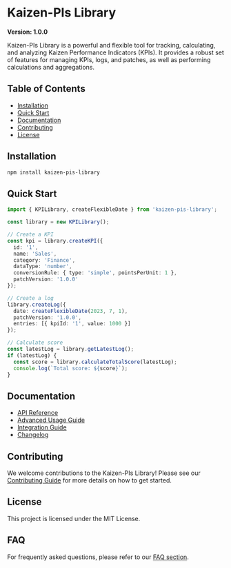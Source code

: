 # Kaizen-PIs Library

**Version: 1.0.0**

Kaizen-PIs Library is a powerful and flexible tool for tracking, calculating, and analyzing Kaizen Performance Indicators (KPIs). It provides a robust set of features for managing KPIs, logs, and patches, as well as performing calculations and aggregations.

## Table of Contents

- [Installation](#installation)
- [Quick Start](#quick-start)
- [Documentation](#documentation)
- [Contributing](#contributing)
- [License](#license)

## Installation

```bash
npm install kaizen-pis-library
```

## Quick Start

```typescript
import { KPILibrary, createFlexibleDate } from 'kaizen-pis-library';

const library = new KPILibrary();

// Create a KPI
const kpi = library.createKPI({
  id: '1',
  name: 'Sales',
  category: 'Finance',
  dataType: 'number',
  conversionRule: { type: 'simple', pointsPerUnit: 1 },
  patchVersion: '1.0.0'
});

// Create a log
library.createLog({
  date: createFlexibleDate(2023, 7, 1),
  patchVersion: '1.0.0',
  entries: [{ kpiId: '1', value: 1000 }]
});

// Calculate score
const latestLog = library.getLatestLog();
if (latestLog) {
  const score = library.calculateTotalScore(latestLog);
  console.log(`Total score: ${score}`);
}
```

## Documentation

- [API Reference](./API.md)
- [Advanced Usage Guide](./ADVANCED_USAGE.md)
- [Integration Guide](./INTEGRATION_GUIDE.md)
- [Changelog](./CHANGELOG.md)

## Contributing

We welcome contributions to the Kaizen-PIs Library! Please see our [Contributing Guide](./CONTRIBUTING.md) for more details on how to get started.

## License

This project is licensed under the MIT License.

## FAQ

For frequently asked questions, please refer to our [FAQ section](./FAQ.md).